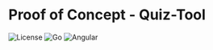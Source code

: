 # Proof of Concept - Quiz-Tool

![License](https://img.shields.io/badge/license-MIT-green?style=for-the-badge)
![Go](https://img.shields.io/badge/Go-1.19-blue?style=for-the-badge)
![Angular](https://img.shields.io/badge/Angular-v14-red?style=for-the-badge)
